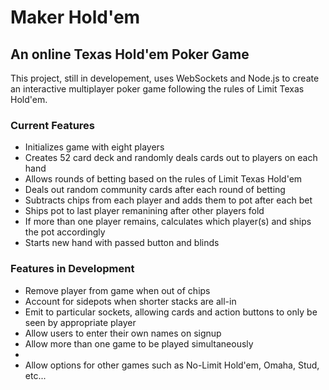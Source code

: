 <h1>Maker Hold'em</h1>

<h2>An online Texas Hold'em Poker Game</h2>

<p>This project, still in developement, uses WebSockets and Node.js to create an interactive multiplayer poker game following the rules of Limit Texas Hold'em.</p>

<h3>Current Features</h3>
<ul>
	<li>Initializes game with eight players</li>
	<li>Creates 52 card deck and randomly deals cards out to players on each hand</li>
	<li>Allows rounds of betting based on the rules of Limit Texas Hold'em</li>
	<li>Deals out random community cards after each round of betting</li>
	<li>Subtracts chips from each player and adds them to pot after each bet</li>
	<li>Ships pot to last player remanining after other players fold</li>
	<li>If more than one player remains, calculates which player(s) and ships the pot accordingly</li>
	<li>Starts new hand with passed button and blinds</li>
</ul>

<h3>Features in Development</h3>
<ul>
	<li>Remove player from game when out of chips</li>
	<li>Account for sidepots when shorter stacks are all-in</li>
	<li>Emit to particular sockets, allowing cards and action buttons to only be seen by appropriate player</li>
	<li>Allow users to enter their own names on signup</li>
	<li>Allow more than one game to be played simultaneously<li>
	<li>Allow options for other games such as No-Limit Hold'em, Omaha, Stud, etc...
</ul>